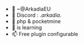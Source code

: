 - 👋 ~@ArkadiaEU
- 👀 Discord : ._arkadia._
- 🌱 php & pocketmine
- 💞️ is learning
- 📫 Free plugin configurable

<!---
ArkadiaEU/ArkadiaEU is a ✨ special ✨ repository because its `README.md` (this file) appears on your GitHub profile.
You can click the Preview link to take a look at your changes.
--->
